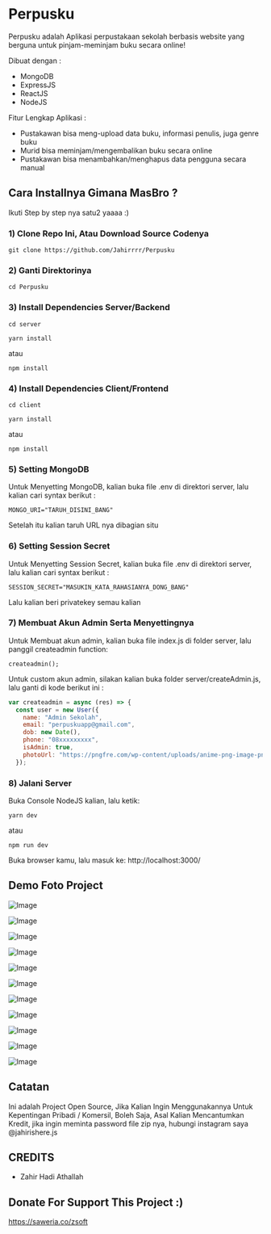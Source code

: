 # Perpusku
Perpusku adalah Aplikasi perpustakaan sekolah berbasis website yang berguna untuk pinjam-meminjam buku secara online!

Dibuat dengan :
- MongoDB
- ExpressJS
- ReactJS
- NodeJS

Fitur Lengkap Aplikasi :

- Pustakawan bisa meng-upload data buku, informasi penulis, juga genre buku
- Murid bisa meminjam/mengembalikan buku secara online
- Pustakawan bisa menambahkan/menghapus data pengguna secara manual

## Cara Installnya Gimana MasBro ?

Ikuti Step by step nya satu2 yaaaa :)

### 1) Clone Repo Ini, Atau Download Source Codenya
```
git clone https://github.com/Jahirrrr/Perpusku
```

### 2) Ganti Direktorinya
```
cd Perpusku
```
### 3) Install Dependencies Server/Backend
```
cd server
```

```
yarn install
```

atau

```
npm install
```

### 4) Install Dependencies Client/Frontend
```
cd client
```

```
yarn install
```

atau

```
npm install
```


### 5) Setting MongoDB

Untuk Menyetting MongoDB, kalian buka file .env di direktori server, lalu kalian cari syntax berikut :

```
MONGO_URI="TARUH_DISINI_BANG"
```
Setelah itu kalian taruh URL nya dibagian situ

### 6) Setting Session Secret

Untuk Menyetting Session Secret, kalian buka file .env di direktori server, lalu kalian cari syntax berikut :

```
SESSION_SECRET="MASUKIN_KATA_RAHASIANYA_DONG_BANG"
```
Lalu kalian beri privatekey semau kalian


### 7) Membuat Akun Admin Serta Menyettingnya

Untuk Membuat akun admin, kalian buka file index.js di folder server, lalu
panggil createadmin function:

```
createadmin();
```
Untuk custom akun admin, silakan kalian buka folder server/createAdmin.js, lalu ganti di kode berikut ini :

```js
var createadmin = async (res) => {
  const user = new User({
    name: "Admin Sekolah",
    email: "perpuskuapp@gmail.com",
    dob: new Date(),
    phone: "08xxxxxxxxx",
    isAdmin: true,
    photoUrl: "https://pngfre.com/wp-content/uploads/anime-png-image-pngfre-1.jpg"
  });
```

### 8) Jalani Server

Buka Console NodeJS kalian, lalu ketik:
```
yarn dev
```

atau

```
npm run dev
```


Buka browser kamu, lalu masuk ke:
http://localhost:3000/

## Demo Foto Project
![Image](https://raw.githubusercontent.com/Jahirrrr/Perpusku/main/Screenshot%20(623).png)


![Image](https://raw.githubusercontent.com/Jahirrrr/Perpusku/main/Screenshot%20(624).png)


![Image](https://raw.githubusercontent.com/Jahirrrr/Perpusku/main/Screenshot%20(625).png)


![Image](https://raw.githubusercontent.com/Jahirrrr/Perpusku/main/Screenshot%20(626).png)


![Image](https://raw.githubusercontent.com/Jahirrrr/Perpusku/main/Screenshot%20(627).png)


![Image](https://raw.githubusercontent.com/Jahirrrr/Perpusku/main/Screenshot%20(628).png)


![Image](https://raw.githubusercontent.com/Jahirrrr/Perpusku/main/Screenshot%20(629).png)


![Image](https://raw.githubusercontent.com/Jahirrrr/Perpusku/main/Screenshot%20(630).png)


![Image](https://raw.githubusercontent.com/Jahirrrr/Perpusku/main/Screenshot%20(632).png)


![Image](https://raw.githubusercontent.com/Jahirrrr/Perpusku/main/Screenshot%20(633).png)


![Image](https://raw.githubusercontent.com/Jahirrrr/Perpusku/main/Screenshot%20(634).png)


## Catatan
Ini adalah Project Open Source, Jika Kalian Ingin Menggunakannya Untuk Kepentingan Pribadi / Komersil, Boleh Saja, Asal Kalian Mencantumkan Kredit, jika ingin meminta password file zip nya, hubungi instagram saya @jahirishere.js

## CREDITS
- Zahir Hadi Athallah

## Donate For Support This Project :)
https://saweria.co/zsoft


